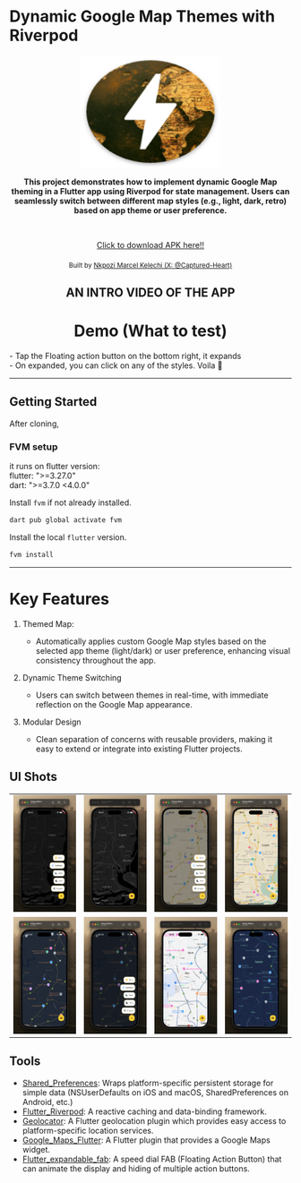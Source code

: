 # Dynamic Google Map Themes with Riverpod

<div align="center">
   <img src="./assets/logo.png" width="250" height="200" color="0xFF2676FC"/>

<strong> This project demonstrates how to implement dynamic Google Map theming in a Flutter app using Riverpod for state management. Users can seamlessly switch between different map styles (e.g., light, dark, retro) based on app theme or user preference. </strong>

<br/>

[Click to download APK here!!](https://drive.google.com/file/d/1__dRUHI7zh9f78qZW5tRwxTgSJVXDj_i/view?usp=sharing)

<sub>Built by <a href="https://twitter.com/_Captured_Heart">Nkpozi Marcel Kelechi (X: @Captured-Heart)</a></sub>
<br />

## AN INTRO VIDEO OF THE APP

# Demo (What to test)

<div align="left">
- Tap the Floating action button on the bottom right, it expands<br/>
- On expanded, you can click on any of the styles. Voila 🥳<br/>
</div>

</div>

---

## Getting Started

After cloning,

### FVM setup

it runs on flutter version: <br> flutter: ">=3.27.0" <br> dart: ">=3.7.0 <4.0.0"

Install `fvm` if not already installed.

```bash
dart pub global activate fvm
```

Install the local `flutter` version.

```bash
fvm install
```

---

# Key Features

1. Themed Map:

   - Automatically applies custom Google Map styles based on the selected app theme (light/dark) or user preference, enhancing visual consistency throughout the app.

2. Dynamic Theme Switching

   - Users can switch between themes in real-time, with immediate reflection on the Google Map appearance.

3. Modular Design

   - Clean separation of concerns with reusable providers, making it easy to extend or integrate into existing Flutter projects.

## UI Shots

<div style="text-align: center">
  <table>
    <tr>
      <td style="text-align: center">
        <img src="screenshots/dark1.png" width="800" />
      </td>
      <td style="text-align: center">
        <img src="screenshots/dark.png" width="800" />
      </td>
       <td style="text-align: center">
        <img src="screenshots/retro1.png" width="800" />
      </td> <td style="text-align: center">
        <img src="screenshots/retro.png" width="800" />
      </td>
    </tr>
     <tr>
      <td style="text-align: center">
        <img src="screenshots/night.png" width="800" />
      </td>
      <td style="text-align: center">
        <img src="screenshots/night1.png" width="800" />
      </td>
       <td style="text-align: center">
        <img src="screenshots/original.png" width="800" />
      </td> <td style="text-align: center">
        <img src="screenshots/nightBlue.png" width="800" />
      </td>
    </tr>
  </table>
</div>

## Tools

- [Shared_Preferences](https://pub.dev/packages/shared_preferences): Wraps platform-specific persistent storage for simple data (NSUserDefaults on iOS and macOS, SharedPreferences on Android, etc.)
- [Flutter_Riverpod](https://pub.dev/packages/flutter_riverpod): A reactive caching and data-binding framework.
- [Geolocator](https://pub.dev/packages/geolocator): A Flutter geolocation plugin which provides easy access to platform-specific location services.
- [Google_Maps_Flutter](https://pub.dev/packages/google_maps_flutter): A Flutter plugin that provides a Google Maps widget.
- [Flutter_expandable_fab](https://pub.dev/packages/flutter_expandable_fab): A speed dial FAB (Floating Action Button) that can animate the display and hiding of multiple action buttons.
